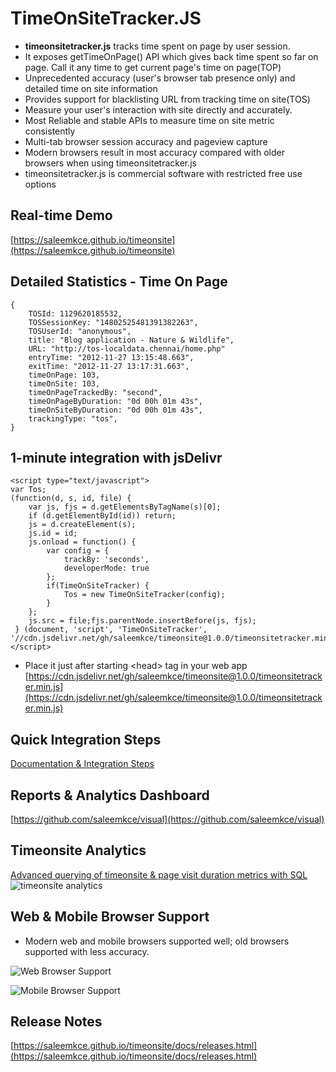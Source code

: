 # TimeOnSiteTracker.JS

 * **timeonsitetracker.js** tracks time spent on page by user session.
 * It exposes getTimeOnPage() API which gives back time spent so far on page. Call it any time to get current page's time on page(TOP)
 * Unprecedented accuracy (user's browser tab presence only) and detailed time on site information
 * Provides support for blacklisting URL from tracking time on site(TOS)
 * Measure your user's interaction with site directly and accurately.
 * Most Reliable and stable APIs to measure time on site metric consistently
 * Multi-tab browser session accuracy and pageview capture
 * Modern browsers result in most accuracy compared with older browsers when using timeonsitetracker.js
 * timeonsitetracker.js is commercial software with restricted free use options

## Real-time Demo 
[https://saleemkce.github.io/timeonsite](https://saleemkce.github.io/timeonsite)

## Detailed Statistics - Time On Page
```
{
    TOSId: 1129620185532,
    TOSSessionKey: "14802525481391382263",
    TOSUserId: "anonymous",
    title: "Blog application - Nature & Wildlife",
    URL: "http://tos-localdata.chennai/home.php"
    entryTime: "2012-11-27 13:15:48.663",
    exitTime: "2012-11-27 13:17:31.663",
    timeOnPage: 103,
    timeOnSite: 103,
    timeOnPageTrackedBy: "second",
    timeOnPageByDuration: "0d 00h 01m 43s",
    timeOnSiteByDuration: "0d 00h 01m 43s",
    trackingType: "tos",
}
```
## 1-minute integration with jsDelivr
```
<script type="text/javascript">
var Tos;
(function(d, s, id, file) {
    var js, fjs = d.getElementsByTagName(s)[0];
    if (d.getElementById(id)) return;
    js = d.createElement(s);
    js.id = id;
    js.onload = function() {
        var config = {
            trackBy: 'seconds',
            developerMode: true
        };
        if(TimeOnSiteTracker) {
            Tos = new TimeOnSiteTracker(config);
        }
    };
    js.src = file;fjs.parentNode.insertBefore(js, fjs);
 } (document, 'script', 'TimeOnSiteTracker', '//cdn.jsdelivr.net/gh/saleemkce/timeonsite@1.0.0/timeonsitetracker.min.js'));
</script>
```
* Place it just after starting &lt;head&gt; tag in your web app [https://cdn.jsdelivr.net/gh/saleemkce/timeonsite@1.0.0/timeonsitetracker.min.js](https://cdn.jsdelivr.net/gh/saleemkce/timeonsite@1.0.0/timeonsitetracker.min.js)

## Quick Integration Steps
[Documentation & Integration Steps](https://saleemkce.github.io/timeonsite/docs/index.html)
  
## Reports & Analytics Dashboard
[https://github.com/saleemkce/visual](https://github.com/saleemkce/visual)

## Timeonsite Analytics
[Advanced querying of timeonsite & page visit duration metrics with SQL](https://github.com/saleemkce/timeonsite_analytics)
![timeonsite analytics](https://cdn-images-1.medium.com/max/800/1*OAOuhlJIMIwWozepACzSaA.png)

## Web & Mobile Browser Support
* Modern web and mobile browsers supported well; old browsers supported with less accuracy.

![Web Browser Support](https://raw.githubusercontent.com/saleemkce/timeonsite/master/src/public/img/web_browsers.jpg "Web Browser Support")

![Mobile Browser Support](https://raw.githubusercontent.com/saleemkce/timeonsite/master/src/public/img/mobile_browsers.jpg "Mobile Browser Support")

## Release Notes
[https://saleemkce.github.io/timeonsite/docs/releases.html](https://saleemkce.github.io/timeonsite/docs/releases.html)